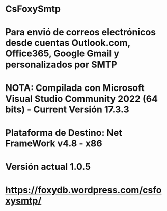 # CsFoxySmtp

# Para envió de correos electrónicos desde cuentas Outlook.com, Office365, Google Gmail y personalizados por SMTP

# NOTA: Compilada con Microsoft Visual Studio Community 2022 (64 bits) - Current Versión 17.3.3

# Plataforma de Destino: Net FrameWork v4.8 - x86

# Versión actual 1.0.5

# https://foxydb.wordpress.com/csfoxysmtp/
